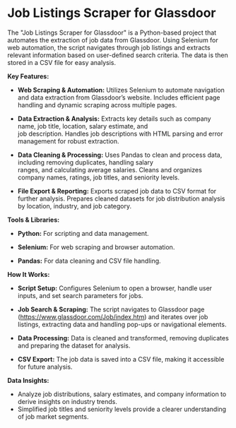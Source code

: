 # Job Listings Scraper for Glassdoor

The "Job Listings Scraper for Glassdoor" is a Python-based project that automates the extraction of job data from Glassdoor. Using Selenium for web automation, the script navigates through job listings and extracts relevant information based on user-defined search criteria. The data is then stored in a CSV file for easy analysis.

**Key Features:**

  - **Web Scraping & Automation:**
   Utilizes Selenium to automate navigation and data extraction from Glassdoor’s website. 
   Includes efficient page handling and dynamic scraping across multiple pages.
   
   - **Data Extraction & Analysis:**
   Extracts key details such as company name, job title, location, salary estimate, and   
   job description.
   Handles job descriptions with HTML parsing and error management for robust extraction.

   - **Data Cleaning & Processing:**
   Uses Pandas to clean and process data, including removing duplicates, handling salary   
   ranges, and calculating average salaries.
   Cleans and organizes company names, ratings, job titles, and seniority levels.

   - **File Export & Reporting:**
   Exports scraped job data to CSV format for further analysis.
   Prepares cleaned datasets for job distribution analysis by location, industry, and job     category.

**Tools & Libraries:**

   - **Python:** For scripting and data management.
   
   - **Selenium:** For web scraping and browser automation.
   
   - **Pandas:** For data cleaning and CSV file handling.

**How It Works:**

   - **Script Setup:** Configures Selenium to open a browser, handle user inputs, and set search parameters for jobs.
   
   - **Job Search & Scraping:** The script navigates to Glassdoor page (https://www.glassdoor.com/Job/index.htm) and iterates over job listings, extracting data and handling pop-ups or navigational elements.
   
   - **Data Processing:** Data is cleaned and transformed, removing duplicates and preparing the dataset for analysis.
   
   - **CSV Export:** The job data is saved into a CSV file, making it accessible for future analysis.

**Data Insights:**

   - Analyze job distributions, salary estimates, and company information to derive insights on industry trends.
   - Simplified job titles and seniority levels provide a clearer understanding of job market segments.
